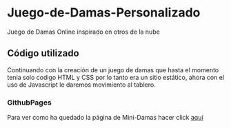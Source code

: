 # Juego-de-Damas-Personalizado
Juego de Damas Online inspirado en otros de la nube

## Código utilizado
Continuando con la creación de un juego de damas que hasta el momento tenia solo codigo HTML y CSS por lo tanto era un sitio estático, ahora con el uso de Javascript
le daremos movimiento al tablero.

### GithubPages 
Para ver como ha quedado la página de Mini-Damas hacer click [aquí](https://github.com/marianomena/TRABAJO_PRAC2/tree/master/)

